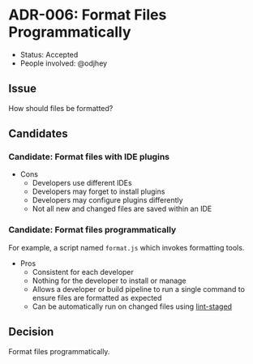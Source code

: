 # ADR-006: Format Files Programmatically

- Status: Accepted
- People involved: @odjhey

## Issue

How should files be formatted?

## Candidates

### Candidate: Format files with IDE plugins

- Cons
  - Developers use different IDEs
  - Developers may forget to install plugins
  - Developers may configure plugins differently
  - Not all new and changed files are saved within an IDE

### Candidate: Format files programmatically

For example, a script named `format.js` which invokes formatting tools.

- Pros
  - Consistent for each developer
  - Nothing for the developer to install or manage
  - Allows a developer or build pipeline to run a single command to ensure files are formatted as expected
  - Can be automatically run on changed files using [lint-staged](https://github.com/okonet/lint-staged)

## Decision

Format files programmatically.
